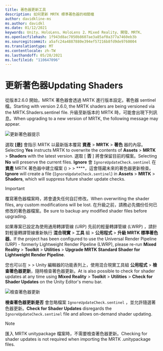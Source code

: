 ```yaml
---
title: 著色器更新工具
description: 如何更新 MRTK 標準著色器的相關檔
author: davidkline-ms
ms.author: davidkl
ms.date: 01/12/2021
keywords: Unity、HoloLens、HoloLens 2、Mixed Reality、開發、MRTK、
ms.openlocfilehash: 1f943d8ac7050b8607ae3a85af0a377a7460eb3b
ms.sourcegitcommit: a5afc24a4887880e394ef57216b8fd9de9760004
ms.translationtype: MT
ms.contentlocale: zh-TW
ms.lasthandoff: 05/28/2021
ms.locfileid: "110647096"
---
```

# <a name="updating-shaders"></a><span data-ttu-id="e0574-104">更新著色器</span><span class="sxs-lookup"><span data-stu-id="e0574-104">Updating Shaders</span></span>

<span data-ttu-id="e0574-105">從版本2.6.0 開始，MRTK 著色器會透過 MRTK 進行版本設定。著色器 sentinel 檔。</span><span class="sxs-lookup"><span data-stu-id="e0574-105">Starting with version 2.6.0, the MRTK shaders are being versioned via the MRTK.Shaders.sentinel file.</span></span> <span data-ttu-id="e0574-106">升級至新版本的 MRTK 時，可能會出現下列訊息。</span><span class="sxs-lookup"><span data-stu-id="e0574-106">When upgrading to a new version of MRTK, the following message may appear.</span></span>

![更新著色器提示](../images/tools/UpdateShaderPrompt.png)

<span data-ttu-id="e0574-108">選取 **[是]** 會指示 MRTK 以最新版本覆寫 **資產**  >  **MRTK**  >  **著色** 器的內容。</span><span class="sxs-lookup"><span data-stu-id="e0574-108">Selecting **Yes** instructs MRTK to overwrite the contents of **Assets** > **MRTK** > **Shaders** with the latest version.</span></span> <span data-ttu-id="e0574-109">選取 [ **否** ] 將會保留目前的檔案。</span><span class="sxs-lookup"><span data-stu-id="e0574-109">Selecting **No** will preserve the current files.</span></span> <span data-ttu-id="e0574-110">**Ignore** 會 `IgnoreUpdateCheck.sentinel` 在 **資產** MRTK 著色器中建立檔案 ()  >    >  \*\*\*\*，這會隱藏未來的著色器更新檢查。</span><span class="sxs-lookup"><span data-stu-id="e0574-110">**Ignore** will create a file (`IgnoreUpdateCheck.sentinel`) in **Assets** > **MRTK** > **Shaders**, which will suppress future shader update checks.</span></span>

> [!IMPORTANT]
> <span data-ttu-id="e0574-111">覆寫著色器檔案時，將會遺失任何自訂修改。</span><span class="sxs-lookup"><span data-stu-id="e0574-111">When overwriting the shader files, any custom modifications will be lost.</span></span> <span data-ttu-id="e0574-112">在升級之前，請務必先備份任何已修改的著色器檔案。</span><span class="sxs-lookup"><span data-stu-id="e0574-112">Be sure to backup any modified shader files before upgrading.</span></span>
>
> <span data-ttu-id="e0574-113">如果專案已設定為使用通用轉譯管線 (URP) 先前的輕量轉譯管線 (LWRP) ，請針對輕量轉譯管線重新執行 **混合現實** > **工具** 組 > **公用程式** >
>  **升級 MRTK 標準著色器**。</span><span class="sxs-lookup"><span data-stu-id="e0574-113">If the project has been configured to use the Universal Render Pipeline (URP) - formerly Lightweight Render Pipeline (LWRP), please re-run **Mixed Reality** > **Toolkit** > **Utilities** >
**Upgrade MRTK Standard Shader for Lightweight Render Pipeline**.</span></span>

<span data-ttu-id="e0574-114">您也可以在  >    >  Unity 編輯器的功能表列上，使用混合現實工具組 **公用程式**  >  **檢查著色器更新**，隨時檢查著色器更新。</span><span class="sxs-lookup"><span data-stu-id="e0574-114">At is also possible to check for shader updates at any time using **Mixed Reality** > **Toolkit** > **Utilities** > **Check for Shader Updates** on the Unity Editor's menu bar.</span></span>

![檢查著色器更新](../images/tools/ShaderUpdateMenu.png)

<span data-ttu-id="e0574-116">**檢查著色器更新是否** 會忽略檔案 `IgnoreUpdateCheck.sentinel` ，並允許隨選著色器更新。</span><span class="sxs-lookup"><span data-stu-id="e0574-116">**Check for Shader Updates** disregards the `IgnoreUpdateCheck.sentinel` file and allows on-demand shader updating.</span></span>

> [!NOTE]
> <span data-ttu-id="e0574-117">匯入 MRTK unitypackage 檔案時，不需要檢查著色器更新。</span><span class="sxs-lookup"><span data-stu-id="e0574-117">Checking for shader updates is not required when importing the MRTK .unitypackage files.</span></span>
